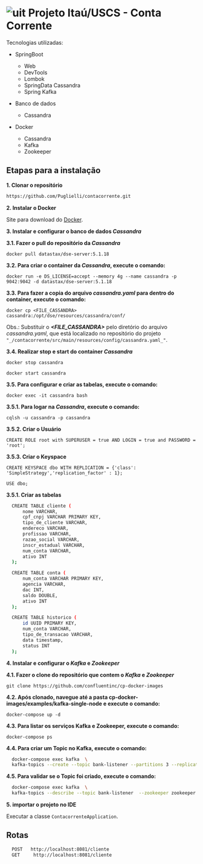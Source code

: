 # ![uit](https://user-images.githubusercontent.com/62891985/82739494-5e96bd80-9d16-11ea-993d-25c048bad462.png) Projeto Itaú/USCS - Conta Corrente

Tecnologias utilizadas:

- SpringBoot
  - Web
  - DevTools
  - Lombok
  - SpringData Cassandra
  - Spring Kafka

- Banco de dados
  - Cassandra
 
- Docker
  - Cassandra
  - Kafka
  - Zookeeper

## Etapas para a instalação

**1. Clonar o repositório**

```bash
https://github.com/Puglielli/contacorrente.git
```

**2. Instalar o Docker**

Site para download do [Docker](https://docs.docker.com/get-docker/).

**3. Instalar e configurar o banco de dados *Cassandra***

  **3.1. Fazer o pull do repositório da *Cassandra***

  `docker pull datastax/dse-server:5.1.18`

  **3.2. Para criar o container da *Cassandra*, execute o comando:**
  
  `docker run -e DS_LICENSE=accept --memory 4g --name cassandra -p 9042:9042 -d datastax/dse-server:5.1.18`

  **3.3. Para fazer a copia do arquivo *cassandra.yaml* para dentro do container, execute o comando:**
 
  `docker cp <FILE_CASSANDRA> cassandra:/opt/dse/resources/cassandra/conf/`

  Obs.: Substituir o ***<FILE_CASSANDRA>*** pelo diretório do arquivo *cassandra.yaml*, que está localizado no repositório do projeto `"_/contacorrente/src/main/resources/config/cassandra.yaml_"`.

  **3.4. Realizar stop e start do container *Cassandra***
  
  `docker stop cassandra`

  `docker start cassandra`

  **3.5. Para configurar e criar as tabelas, execute o comando:**
  
  `docker exec -it cassandra bash`

  **3.5.1. Para logar na *Cassandra*, execute o comando:**
  
  `cqlsh -u cassandra -p cassandra`

  **3.5.2. Criar o Usuário**

  `CREATE ROLE root with SUPERUSER = true AND LOGIN = true and PASSWORD = 'root';`

  **3.5.3. Criar o Keyspace**

  `CREATE KEYSPACE dbo WITH REPLICATION = {'class': 'SimpleStrategy','replication_factor' : 1};`

  `USE dbo;`

  **3.5.1. Criar as tabelas**

```bash
  CREATE TABLE cliente (
      nome VARCHAR,
      cpf_cnpj VARCHAR PRIMARY KEY,
      tipo_de_cliente VARCHAR,
      endereco VARCHAR,
      profissao VARCHAR,
      razao_social VARCHAR,
      inscr_estadual VARCHAR,
      num_conta VARCHAR,
      ativo INT
  );
```
```bash
  CREATE TABLE conta (
      num_conta VARCHAR PRIMARY KEY,
      agencia VARCHAR,
      dac INT,
      saldo DOUBLE,
      ativo INT
  );
```
```bash
  CREATE TABLE historico (
      id UUID PRIMARY KEY,
      num_conta VARCHAR,
      tipo_de_transacao VARCHAR,
      data timestamp,
      status INT
  );
```

**4. Instalar e configurar o *Kafka* e *Zookeeper***

  **4.1. Fazer o clone do repositório que contem o *Kafka* e *Zookeeper***

  `git clone https://github.com/confluentinc/cp-docker-images`

  **4.2. Após clonado, navegue até a pasta cp-docker-images/examples/kafka-single-node e execute o comando:**
  
  `docker-compose up -d`

  **4.3. Para listar os serviços Kafka e Zookeeper, execute o comando:**
  
  `docker-compose ps`

  **4.4. Para criar um Topic no Kafka, execute o comando:**

```bash
  docker-compose exec kafka  \
  kafka-topics --create --topic bank-listener --partitions 3 --replication-factor 1 --if-not-exists --zookeeper zookeeper:2181
```
    
  **4.5. Para validar se o Topic foi criado, execute o comando:**

```bash
  docker-compose exec kafka  \
  kafka-topics --describe --topic bank-listener  --zookeeper zookeeper:2181
```

**5. importar o projeto no IDE**

Executar a classe `ContacorrenteApplication`.

## Rotas

```bash
  POST   http://localhost:8081/cliente
  GET     http://localhost:8081/cliente
```
